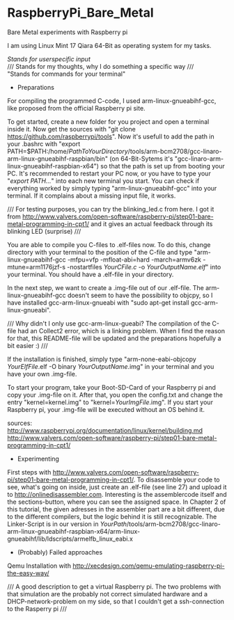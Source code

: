 RaspberryPi_Bare_Metal
======================

Bare Metal experiments with Raspberry pi

I am using Linux Mint 17 Qiara 64-Bit as operating system for my tasks.

*Stands for userspecific input*     
/// Stands for my thoughts, why I do something a specific way ///     
"Stands for commands for your terminal"

- Preparations

For compiling the programmed C-code, I used arm-linux-gnueabihf-gcc, like proposed from the official Raspberry pi site.

To get started, create a new folder for you project and open a terminal inside it.
Now get the sources with 
"git clone https://github.com/raspberrypi/tools".
Now it's usefull to add the path in your .bashrc with 
"export PATH=$PATH:/home/*PathToYourDirectory*/tools/arm-bcm2708/gcc-linaro-arm-linux-gnueabihf-raspbian/bin" (on 64-Bit-Sytems it's "gcc-linaro-arm-linux-gnueabihf-raspbian-x64")
so that the path is set up from booting your PC. It's recommended to restart your PC now, or you have to type your "*export PATH...*" into each new terminal you start. You can check if everything worked by simply typing "arm-linux-gnueabihf-gcc" into your terminal. If it complains about a missing input file, it works.

/// For testing purposes, you can try the blinking_led.c from here. I got it from 
 http://www.valvers.com/open-software/raspberry-pi/step01-bare-metal-programming-in-cpt1/ 
 and it gives an actual feedback through its blinking LED (surprise) ///

You are able to compile you C-files to .elf-files now. To do this, change directory with your terminal to the position of the C-file and type 
"arm-linux-gnueabihf-gcc -mfpu=vfp -mfloat-abi=hard -march=armv6zk -mtune=arm1176jzf-s -nostartfiles *YourCFile.c* -o *YourOutputName.elf*"
into your terminal. You should have a .elf-file in your directory.

In the next step, we want to create a .img-file out of our .elf-file. The arm-linux-gnueabihf-gcc doesn't seem to have the possibility to objcpy, so I have installed gcc-arm-linux-gnueabi with 
"sudo apt-get install gcc-arm-linux-gnueabi". 

/// Why didn't I only use gcc-arm-linux-gueabi? The compilation of the C-file had an Collect2 error, which is a linking  problem. When I find the reason for that, this README-file will be updated and the preparations hopefully a bit 
 easier :) /// 

If the installation is finished, simply type 
"arm-none-eabi-objcopy *YourElfFile*.elf -O binary *YourOutputName*.img"
in your terminal and you have your own .img-file.

To start your program, take your Boot-SD-Card of your Raspberry pi and copy your .img-file on it. After that, you open the config.txt and change the entry 
"kernel=kernel.img" to "kernel=*YourImgFile*.img".
If you start your Raspberry pi, your .img-file will be executed without an OS behind it.

sources:
http://www.raspberrypi.org/documentation/linux/kernel/building.md        
http://www.valvers.com/open-software/raspberry-pi/step01-bare-metal-programming-in-cpt1/

- Experimenting

First steps with http://www.valvers.com/open-software/raspberry-pi/step01-bare-metal-programming-in-cpt1/.
To disassemble your code to see, what's going on inside, just create an .elf-file (see line 27) and upload it to  http://onlinedisassembler.com. Interesting is the assemblercode itself and the sections-button, where you can see the assigned space.
In Chapter 2 of this tutorial, the given adresses in the assembler part are a bit different, due to the different compilers, but the logic behind it is still recognizable.
The Linker-Script is in our version in *YourPath*/tools/arm-bcm2708/gcc-linaro-arm-linux-gnueabihf-raspbian-x64/arm-linux-gnueabihf/lib/ldscripts/armelfb\_linux\_eabi.x





- (Probably) Failed approaches

 Qemu
Installation with 
http://xecdesign.com/qemu-emulating-raspberry-pi-the-easy-way/

/// A good description to get a virtual Raspberry pi. The two problems with that simulation are                         the probably not correct simulated hardware and a DHCP-network-problem on my side, so that I couldn't get a 
 ssh-connection to the Rasperry pi /// 


